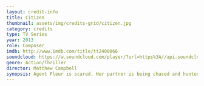 ```yaml
---
layout: credit-info
title: Citizen
thumbnail: assets/img/credits-grid/citizen.jpg
category: credits
type: TV Series
year: 2013
role: Composer
imdb: http://www.imdb.com/title/tt2400066
soundcloud: https://w.soundcloud.com/player/?url=https%3A//api.soundcloud.com/tracks/134764617&amp;color=ff5500&amp;auto_play=false&amp;hide_related=false&amp;show_comments=true&amp;show_user=false&amp;show_reposts=false
genre: Action/Thriller
director: Matthew Campbell
synopsis: Agent Fleur is scared. Her partner is being chased and hunted by men in black suits. Unable to save him, she watches as he is taken down and they insert a mysterious chip into the back of his skull.
---
```



